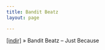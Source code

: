 ```yaml
---
title: Bandit Beatz
layout: page

---
```

<a href="https://cloud.mail.ru/public/5089c9fb5e26/Bandit%20Beatz%20-%20Just%20Because" target="_blank">[indir]</a>  »  Bandit Beatz &#8211; Just Because